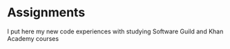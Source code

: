# Assignments
I put here my new code experiences with studying Software Guild and Khan Academy courses
